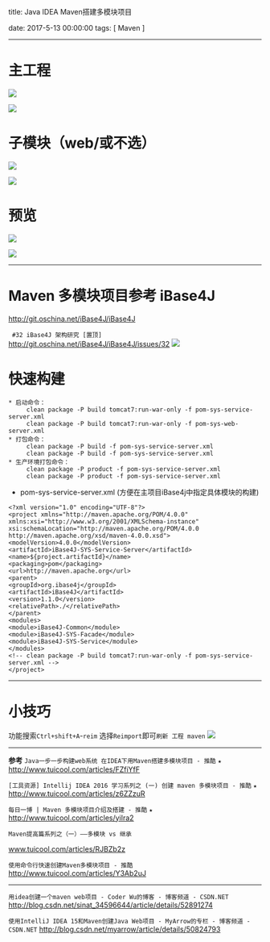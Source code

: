 title:  Java IDEA Maven搭建多模块项目


date: 2017-5-13 00:00:00
tags: [ Maven ]



---


# 主工程
![]( http://7xnbs3.com1.z0.glb.clouddn.com/17-5-31/95754311.jpg)


![](http://7xnbs3.com1.z0.glb.clouddn.com/17-5-31/54843808.jpg)

 
# 子模块（web/或不选）
![](http://7xnbs3.com1.z0.glb.clouddn.com/17-5-31/87323924.jpg)


![]( http://7xnbs3.com1.z0.glb.clouddn.com/17-5-31/42850945.jpg)


# 预览
![]( http://7xnbs3.com1.z0.glb.clouddn.com/17-5-31/1742924.jpg)


![](http://7xnbs3.com1.z0.glb.clouddn.com/17-5-31/17956154.jpg)



---
# Maven 多模块项目参考 iBase4J

http://git.oschina.net/iBase4J/iBase4J


` #32 iBase4J 架构研究 [置顶]` http://git.oschina.net/iBase4J/iBase4J/issues/32
![](http://7xnbs3.com1.z0.glb.clouddn.com/17-5-31/85002761.jpg)


# 快速构建
```
* 启动命令：
     clean package -P build tomcat7:run-war-only -f pom-sys-service-server.xml
     clean package -P build tomcat7:run-war-only -f pom-sys-web-server.xml
* 打包命令：
     clean package -P build -f pom-sys-service-server.xml
     clean package -P build -f pom-sys-service-server.xml
* 生产环境打包命令：
     clean package -P product -f pom-sys-service-server.xml
     clean package -P product -f pom-sys-service-server.xml
```


-  pom-sys-service-server.xml (方便在主项目iBase4j中指定具体模块的构建)
```
<?xml version="1.0" encoding="UTF-8"?>
<project xmlns="http://maven.apache.org/POM/4.0.0" xmlns:xsi="http://www.w3.org/2001/XMLSchema-instance"
xsi:schemaLocation="http://maven.apache.org/POM/4.0.0 http://maven.apache.org/xsd/maven-4.0.0.xsd">
<modelVersion>4.0.0</modelVersion>
<artifactId>iBase4J-SYS-Service-Server</artifactId>
<name>${project.artifactId}</name>
<packaging>pom</packaging>
<url>http://maven.apache.org</url>
<parent>
<groupId>org.ibase4j</groupId>
<artifactId>iBase4J</artifactId>
<version>1.1.0</version>
<relativePath>./</relativePath>
</parent>
<modules>
<module>iBase4J-Common</module>
<module>iBase4J-SYS-Facade</module>
<module>iBase4J-SYS-Service</module>
</modules>
<!-- clean package -P build tomcat7:run-war-only -f pom-sys-service-server.xml -->
</project>
```


---
# 小技巧
功能搜索`Ctrl+shift+A`-`reim` 选择`Reimport`即可`刷新 工程 maven`
![](http://7xnbs3.com1.z0.glb.clouddn.com/17-7-21/41633512.jpg)


---
**参考**
`Java一步一步构建web系统 在IDEA下用Maven搭建多模块项目 - 推酷`  `★`
http://www.tuicool.com/articles/FZfiYfF


`[工具资源] Intellij IDEA 2016 学习系列之 (一) 创建 maven 多模块项目 - 推酷`  `★`
http://www.tuicool.com/articles/z6ZZzuR


`每日一博 | Maven 多模块项目介绍及搭建 - 推酷` `★`
http://www.tuicool.com/articles/yiIra2


`Maven提高篇系列之（一）——多模块 vs 继承`

www.tuicool.com/articles/RJBZb2z


`使用命令行快速创建Maven多模块项目 - 推酷`
http://www.tuicool.com/articles/Y3Ab2uJ


---
`用idea创建一个maven web项目 - Coder Wu的博客 - 博客频道 - CSDN.NET`
http://blog.csdn.net/sinat_34596644/article/details/52891274


`使用IntelliJ IDEA 15和Maven创建Java Web项目 - MyArrow的专栏 - 博客频道 - CSDN.NET`
http://blog.csdn.net/myarrow/article/details/50824793



